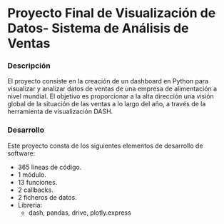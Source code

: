 # Proyecto Final de Visualización de Datos- Sistema de Análisis de Ventas
### Descripción
El proyecto consiste en la creación de un dashboard en Python para visualizar y analizar datos de ventas de una empresa de alimentación a nivel mundial. El objetivo es proporcionar a la alta dirección una visión global de la situación de las ventas a lo largo del año, a través de la herramienta de visualización DASH.

### Desarrollo
Este proyecto consta de los siguientes elementos de desarrollo de software:
- 365 líneas de código.
- 1 módulo.
- 13 funciones.
- 2 callbacks.
- 2 ficheros de datos.
- Librería:
  - dash, pandas, drive, plotly.express
